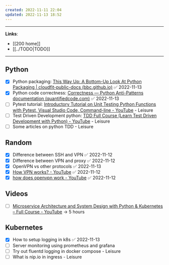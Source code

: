 ```yaml
---
created: 2022-11-11 22:04
updated: 2022-11-13 18:52
---
```

---
**Links**: 
- [[200 home]]
- [[../TODO|TODO]]

---
## Python
- [x] Python packaging: [This Way Up: A Bottom-Up Look At Python Packaging | cloudfit-public-docs (bbc.github.io)](https://bbc.github.io/cloudfit-public-docs/packaging/this_way_up.html) ✅ 2022-11-13
- [x] Python code correctness: [Correctness — Python Anti-Patterns documentation (quantifiedcode.com)](https://docs.quantifiedcode.com/python-anti-patterns/correctness/index.html) ✅ 2022-11-13
- [ ]  Pytest tutorial: [Introductory Tutorial on Unit Testing Python Functions with Pytest, Visual Studio Code, Command-line - YouTube](https://www.youtube.com/watch?v=UMgxJvozR5A) - Leisure
- [ ] Test Driven Development python: [TDD Full Course (Learn Test Driven Development with Python) - YouTube](https://www.youtube.com/watch?v=eAPmXQ0dC7Q) - Leisure
- [ ] Some articles on python TDD - Leisure

## Random
- [x] Difference between SSH and VPN ✅ 2022-11-12
- [x] Difference between VPN and proxy ✅ 2022-11-12
- [x] OpenVPN vs other protocols ✅ 2022-11-13
- [x] [How VPN works? - YouTube](https://www.youtube.com/watch?v=IzGEfBm0XNY) ✅ 2022-11-12
- [x] [how does openvpn work - YouTube](https://www.youtube.com/results?search_query=how+does+openvpn+work) ✅ 2022-11-12

## Videos
- [ ] [Microservice Architecture and System Design with Python & Kubernetes – Full Course - YouTube](https://www.youtube.com/watch?v=hmkF77F9TLw) -> 5 hours

## Kubernetes
- [x] How to setup logging in k8s ✅ 2022-11-13
- [ ] Server monitoring using prometheus and grafana
- [ ] Try out fluentd logging in docker compose - Leisure
- [ ] What is nip.io in ingress - Leisure